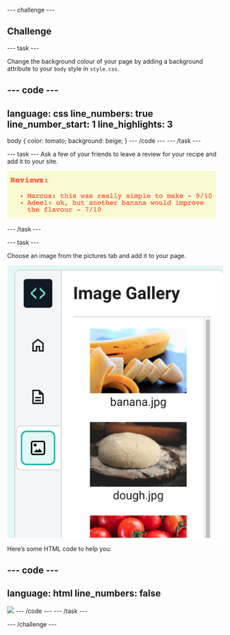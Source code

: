 --- challenge ---
## Challenge

--- task ---

Change the background colour of your page by adding a background attribute to your `body` style in `style.css`.

--- code ---
---
language: css
line_numbers: true
line_number_start: 1
line_highlights: 3
---
body {
    color: tomato;
	background: beige;
}
--- /code ---
--- /task ---

--- task ---
Ask a few of your friends to leave a review for your recipe and add it to your site.

![Red text on a yellow background showing two reviews of a banana milkshake recipe.](images/recipe-reviews.png)

--- /task ---

--- task ---

Choose an image from the pictures tab and add it to your page.

![The sidebar with image gallery selected and images of banana, dough and tomatoes](images/recipe-images.png)

Here’s some HTML code to help you:

--- code ---
---
language: html
line_numbers: false
---
<img src="nameofimage.jpg">
--- /code ---
--- /task ---


--- /challenge ---